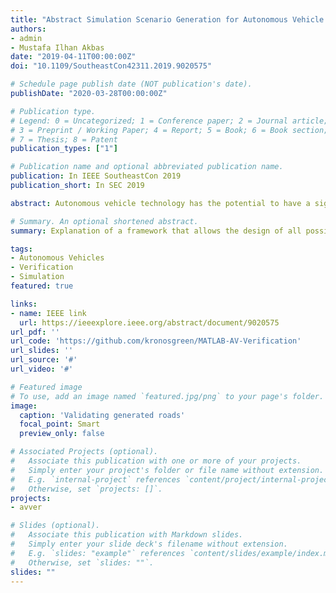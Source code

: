 ```yaml
---
title: "Abstract Simulation Scenario Generation for Autonomous Vehicle Verification"
authors:
- admin
- Mustafa Ilhan Akbas
date: "2019-04-11T00:00:00Z"
doi: "10.1109/SoutheastCon42311.2019.9020575"

# Schedule page publish date (NOT publication's date).
publishDate: "2020-03-28T00:00:00Z"

# Publication type.
# Legend: 0 = Uncategorized; 1 = Conference paper; 2 = Journal article;
# 3 = Preprint / Working Paper; 4 = Report; 5 = Book; 6 = Book section;
# 7 = Thesis; 8 = Patent
publication_types: ["1"]

# Publication name and optional abbreviated publication name.
publication: In IEEE SoutheastCon 2019
publication_short: In SEC 2019

abstract: Autonomous vehicle technology has the potential to have a significant impact on the transportation system and urban life. However, the autonomous vehicles must be proven to be at least as safe as human-driven vehicles before they are accepted as a new mode of transportation. Current methods of autonomous vehicle verification such as shadow driving or annotated images based testing are costly, slow and resource intensive. Hence, modeling and simulation is an indispensable asset to achieve verification goals for autonomous vehicles. In this paper, we propose an abstract simulation scenario generation framework for autonomous vehicle verification. The scenes and the related assertions are defined by a matrix-based semantic language and translated into test scenarios in simulation. The framework allows the design of all possible road topologies and the validation of generated scenarios. The scenarios generated in the framework form a ground truth for possible extended tests of rare conditions in other platforms.

# Summary. An optional shortened abstract.
summary: Explanation of a framework that allows the design of all possible road topologies and the validation of generated scenarios.

tags:
- Autonomous Vehicles
- Verification
- Simulation
featured: true

links:
- name: IEEE link
  url: https://ieeexplore.ieee.org/abstract/document/9020575
url_pdf: ''
url_code: 'https://github.com/kronosgreen/MATLAB-AV-Verification'
url_slides: ''
url_source: '#'
url_video: '#'

# Featured image
# To use, add an image named `featured.jpg/png` to your page's folder.
image:
  caption: 'Validating generated roads'
  focal_point: Smart
  preview_only: false

# Associated Projects (optional).
#   Associate this publication with one or more of your projects.
#   Simply enter your project's folder or file name without extension.
#   E.g. `internal-project` references `content/project/internal-project/index.md`.
#   Otherwise, set `projects: []`.
projects:
- avver

# Slides (optional).
#   Associate this publication with Markdown slides.
#   Simply enter your slide deck's filename without extension.
#   E.g. `slides: "example"` references `content/slides/example/index.md`.
#   Otherwise, set `slides: ""`.
slides: ""
---
```

